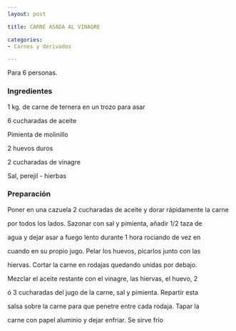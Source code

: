 ```yaml
---
layout: post

title: CARNE ASADA AL VINAGRE

categories:
- Carnes y derivados

---
```

Para 6 personas.

<h3>Ingredientes</h3>

1 kg. de carne de ternera en un trozo para asar

6 cucharadas de aceite

Pimienta de molinillo

2 huevos duros

2 cucharadas de vinagre

Sal, perejil - hierbas

<h3>Preparación</h3>

Poner en una cazuela 2 cucharadas de aceite y dorar rápidamente la carne

por todos los lados. Sazonar con sal y pimienta, añadir 1/2 taza de

agua y dejar asar a fuego lento durante 1 hora rociando de vez en

cuando en su propio jugo. Pelar los huevos, picarlos junto con las

hiervas. Cortar la carne en rodajas quedando unidas por debajo.

Mezclar el aceite restante con el vinagre, las hiervas, el huevo, 2

ó 3 cucharadas del jugo de la carne, sal y pimienta. Repartir esta

salsa sobre la carne para que penetre entre cada rodaja. Tapar la

carne con papel aluminio y dejar enfriar. Se sirve frío